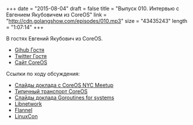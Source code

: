 +++
date = "2015-08-04"
draft = false
title = "Выпуск 010. Интервью с Евгением Якубовичем из CoreOS"
link = "http://cdn.golangshow.com/episodes/010.mp3"
size = "43435243"
length = "1:07:14"
+++

В гостях Евгений Якубович из CoreOS.

* [Gihub Гостя](https://github.com/eyakubovich)
* [Twitter Гостя](https://twitter.com/eyakubovich)
* [Сайт CoreOS](https://coreos.com)

Ссылки по ходу обсуждения:

* [Слайды доклада с CoreOS NYC Meetup](https://speakerdeck.com/eyakubovich/coreos-nyc-meetup)
* [Типичный транспорт CoreOS](http://blog.golang.org/gophercon/image00.jpg)
* [Слайды доклада Goroutines for systems](https://docs.google.com/presentation/d/1xO8MU0-j7nEpU_wisBq7EVACLVnn8-v4Am_UGnv3lKI/edit#slide=id.p)
* [Libnetwork](https://github.com/docker/libnetwork)
* [Flannel](https://github.com/coreos/flannel)
* [LinuxCon](http://events.linuxfoundation.org/events/containercon/program/schedule)